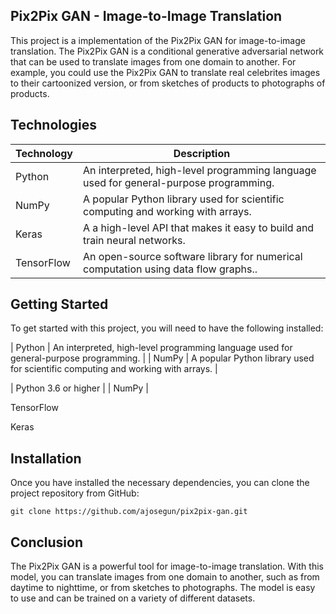 ## Pix2Pix GAN - Image-to-Image Translation

This project is a implementation of the Pix2Pix GAN for image-to-image translation. The Pix2Pix GAN is a conditional generative adversarial network that can be used to translate images from one domain to another. For example, you could use the Pix2Pix GAN to translate real celebrites images to their cartoonized version, or from sketches of products to photographs of products.

## Technologies

| Technology   | Description                                                               |
|--------------|---------------------------------------------------------------------------|
| Python       | An interpreted, high-level programming language used for general-purpose programming. |
| NumPy        | A popular Python library used for scientific computing and working with arrays. |
| Keras       | A  a high-level API that makes it easy to build and train neural networks. |
| TensorFlow | An open-source software library for numerical computation using data flow graphs..                |


## Getting Started
To get started with this project, you will need to have the following installed:

| Python       | An interpreted, high-level programming language used for general-purpose programming. |
| NumPy        | A popular Python library used for scientific computing and working with arrays. |

| Python 3.6 or higher |
| NumPy |

TensorFlow

Keras

## Installation
Once you have installed the necessary dependencies, you can clone the project repository from GitHub:

```
git clone https://github.com/ajosegun/pix2pix-gan.git
```

## Conclusion
The Pix2Pix GAN is a powerful tool for image-to-image translation. With this model, you can translate images from one domain to another, such as from daytime to nighttime, or from sketches to photographs. The model is easy to use and can be trained on a variety of different datasets.






